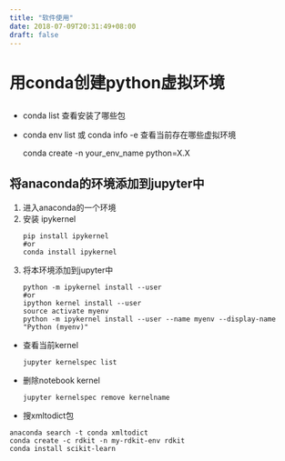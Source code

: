 ```yaml
---
title: "软件使用"
date: 2018-07-09T20:31:49+08:00
draft: false
---
```


# 用conda创建python虚拟环境
##

- conda list 查看安装了哪些包
- conda env list 或 conda info -e 查看当前存在哪些虚拟环境


    conda create -n your_env_name python=X.X

## 将anaconda的环境添加到jupyter中

1. 进入anaconda的一个环境
2. 安装 ipykernel
    ```
    pip install ipykernel
    #or
    conda install ipykernel
    ```
3. 将本环境添加到jupyter中
    ```
    python -m ipykernel install --user
    #or
    ipython kernel install --user
    source activate myenv
    python -m ipykernel install --user --name myenv --display-name "Python (myenv)"

    ```

- 查看当前kernel
    ```
    jupyter kernelspec list
    ```
- 删除notebook kernel
    ```
    jupyter kernelspec remove kernelname
    ```
- 搜xmltodict包
```
anaconda search -t conda xmltodict
conda create -c rdkit -n my-rdkit-env rdkit
conda install scikit-learn
```
